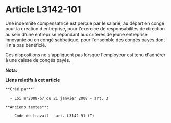 # Article L3142-101

Une indemnité compensatrice est perçue par le salarié, au départ en congé pour la création d'entreprise, pour l'exercice de
responsabilités de direction au sein d'une entreprise répondant aux critères de jeune entreprise innovante ou en congé
sabbatique, pour l'ensemble des congés payés dont il n'a pas bénéficié.

Ces dispositions ne s'appliquent pas lorsque l'employeur est tenu d'adhérer à une caisse de congés payés.

**Nota:**



**Liens relatifs à cet article**

	**Créé par**:

	  - Loi n°2008-67 du 21 janvier 2008 - art. 3

	**Anciens textes**:

	  - Code du travail - art. L3142-91 (T)
